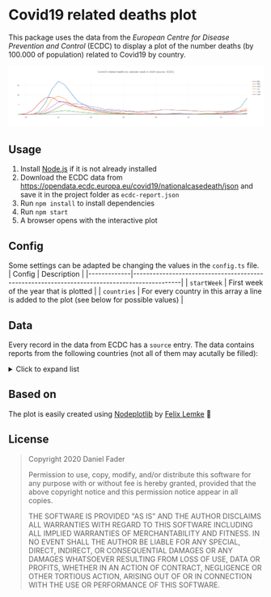 # Covid19 related deaths plot

This package uses the data from the _European Centre for Disease Prevention and Control_ (ECDC) to display a plot of the number deaths (by 100.000 of population) related to Covid19 by country.

![Example output (2020-11-06)](./doc/example-plot-2020-11-06.png)

## Usage

1. Install [Node.js](nodejs.org) if it is not already installed
2. Download the ECDC data from https://opendata.ecdc.europa.eu/covid19/nationalcasedeath/json and save it in the project folder as `ecdc-report.json`
3. Run `npm install` to install dependencies
4. Run `npm start`
5. A browser opens with the interactive plot

## Config

Some settings can be adapted be changing the values in the `config.ts` file.
| Config      | Description                                                                                 |
|-------------|---------------------------------------------------------------------------------------------|
| `startWeek` | First week of the year that is plotted                                                      |
| `countries` | For every country in this array a line is added to the plot (see below for possible values) |

## Data

Every record in the data from ECDC has a `source` entry.
The data contains reports from the following countries (not all of them may acutally be filled):

<details>
  <summary>Click to expand list</summary>

| Code | Country |
|------|---------|
| AFG | Afghanistan |
| ALB | Albania |
| DZA | Algeria |
| AND | Andorra |
| AGO | Angola |
| AIA | Anguilla |
| ATG | Antigua and Barbuda |
| ARG | Argentina |
| ARM | Armenia |
| ABW | Aruba |
| AUS | Australia |
| AUT | Austria |
| AZE | Azerbaijan |
| BHS | Bahamas |
| BHR | Bahrain |
| BGD | Bangladesh |
| BRB | Barbados |
| BLR | Belarus |
| BEL | Belgium |
| BLZ | Belize |
| BEN | Benin |
| BMU | Bermuda |
| BTN | Bhutan |
| BOL | Bolivia |
| BES | Bonaire, Saint Eustatius and Saba |
| BIH | Bosnia and Herzegovina |
| BWA | Botswana |
| BRA | Brazil |
| VGB | British Virgin Islands |
| BRN | Brunei |
| BGR | Bulgaria |
| BFA | Burkina Faso |
| BDI | Burundi |
| CPV | Cabo Verde |
| KHM | Cambodia |
| CMR | Cameroon |
| CAN | Canada |
| CYM | Cayman Islands |
| CAF | Central African Republic |
| TCD | Chad |
| CHL | Chile |
| CHN | China |
| COL | Colombia |
| COM | Comoros |
| COG | Congo |
| CRI | Costa Rica |
| CIV | Côte d’Ivoire |
| HRV | Croatia |
| CUB | Cuba |
| CUW | Curaçao |
| CYP | Cyprus |
| CZE | Czechia |
| COD | Democratic Republic of the Congo |
| DNK | Denmark |
| DJI | Djibouti |
| DMA | Dominica |
| DOM | Dominican Republic |
| ECU | Ecuador |
| EGY | Egypt |
| SLV | El Salvador |
| GNQ | Equatorial Guinea |
| ERI | Eritrea |
| EST | Estonia |
| SWZ | Eswatini |
| ETH | Ethiopia |
| FLK | Falkland Islands |
| FRO | Faroes |
| FJI | Fiji |
| FIN | Finland |
| FRA | France |
| PYF | French Polynesia |
| GAB | Gabon |
| GEO | Georgia |
| DEU | Germany |
| GHA | Ghana |
| GIB | Gibraltar |
| GRC | Greece |
| GRL | Greenland |
| GRD | Grenada |
| GUM | Guam |
| GTM | Guatemala |
| GGY | Guernsey |
| GIN | Guinea |
| GNB | Guinea-Bissau |
| GUY | Guyana |
| HTI | Haiti |
| HND | Honduras |
| HUN | Hungary |
| ISL | Iceland |
| IND | India |
| IDN | Indonesia |
| IRN | Iran |
| IRQ | Iraq |
| IRL | Ireland |
| IMN | Isle of Man |
| ISR | Israel |
| ITA | Italy |
| JAM | Jamaica |
| JPN | Japan |
| JEY | Jersey |
| JOR | Jordan |
| KAZ | Kazakhstan |
| KEN | Kenya |
| RKS | Kosovo |
| KWT | Kuwait |
| KGZ | Kyrgyzstan |
| LAO | Laos |
| LVA | Latvia |
| LBN | Lebanon |
| LSO | Lesotho |
| LBR | Liberia |
| LBY | Libya |
| LIE | Liechtenstein |
| LTU | Lithuania |
| LUX | Luxembourg |
| MDG | Madagascar |
| MWI | Malawi |
| MYS | Malaysia |
| MDV | Maldives |
| MLI | Mali |
| MLT | Malta |
| MHL | Marshall Islands |
| MRT | Mauritania |
| MUS | Mauritius |
| MEX | Mexico |
| MDA | Moldova |
| MCO | Monaco |
| MNG | Mongolia |
| MNE | Montenegro |
| MSR | Montserrat |
| MAR | Morocco |
| MOZ | Mozambique |
| MMR | Myanmar/Burma |
| NAM | Namibia |
| NPL | Nepal |
| NLD | Netherlands |
| NCL | New Caledonia |
| NZL | New Zealand |
| NIC | Nicaragua |
| NER | Niger |
| NGA | Nigeria |
| MKD | North Macedonia |
| MNP | Northern Mariana Islands |
| NOR | Norway |
| OMN | Oman |
| PAK | Pakistan |
| PSE | Palestine |
| PAN | Panama |
| PNG | Papua New Guinea |
| PRY | Paraguay |
| PER | Peru |
| PHL | Philippines |
| POL | Poland |
| PRT | Portugal |
| PRI | Puerto Rico |
| QAT | Qatar |
| ROU | Romania |
| RUS | Russia |
| RWA | Rwanda |
| KNA | Saint Kitts and Nevis |
| LCA | Saint Lucia |
| VCT | Saint Vincent and the Grenadines |
| SMR | San Marino |
| STP | São Tomé and Príncipe |
| SAU | Saudi Arabia |
| SEN | Senegal |
| SRB | Serbia |
| SYC | Seychelles |
| SLE | Sierra Leone |
| SGP | Singapore |
| SXM | Sint Maarten |
| SVK | Slovakia |
| SVN | Slovenia |
| SLB | Solomon Islands |
| SOM | Somalia |
| ZAF | South Africa |
| KOR | South Korea |
| SSD | South Sudan |
| ESP | Spain |
| LKA | Sri Lanka |
| SDN | Sudan |
| SUR | Suriname |
| SWE | Sweden |
| CHE | Switzerland |
| SYR | Syria |
| TWN | Taiwan |
| TJK | Tajikistan |
| TZA | Tanzania |
| THA | Thailand |
| GMB | The Gambia |
| VAT | the Holy See/ Vatican City State |
| TLS | Timor-Leste |
| TGO | Togo |
| TTO | Trinidad and Tobago |
| TUN | Tunisia |
| TUR | Turkey |
| TCA | Turks and Caicos Islands |
| UGA | Uganda |
| UKR | Ukraine |
| ARE | United Arab Emirates |
| GBR | United Kingdom |
| USA | United States |
| URY | Uruguay |
| VIR | US Virgin Islands |
| UZB | Uzbekistan |
| VEN | Venezuela |
| VNM | Vietnam |
| WLF | Wallis and Futuna |
| ESH | Western Sahara |
| YEM | Yemen |
| ZMB | Zambia |
| ZWE | Zimbabwe |
</details>

## Based on

The plot is easily created using [Nodeplotlib](https://github.com/ngfelixl/nodeplotlib) by [Felix Lemke](https://github.com/ngfelixl) 🙏

## License

> Copyright 2020 Daniel Fader
> 
> Permission to use, copy, modify, and/or distribute this software for any purpose with or without fee is hereby granted, provided that the above copyright notice and this permission notice appear in all copies.
>
>THE SOFTWARE IS PROVIDED "AS IS" AND THE AUTHOR DISCLAIMS ALL WARRANTIES WITH REGARD TO THIS SOFTWARE INCLUDING ALL IMPLIED WARRANTIES OF MERCHANTABILITY AND FITNESS. IN NO EVENT SHALL THE AUTHOR BE LIABLE FOR ANY SPECIAL, DIRECT, INDIRECT, OR CONSEQUENTIAL DAMAGES OR ANY DAMAGES WHATSOEVER RESULTING FROM LOSS OF USE, DATA OR PROFITS, WHETHER IN AN ACTION OF CONTRACT, NEGLIGENCE OR OTHER TORTIOUS ACTION, ARISING OUT OF OR IN CONNECTION WITH THE USE OR PERFORMANCE OF THIS SOFTWARE.
